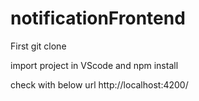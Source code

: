 # notificationFrontend
First git clone

import project in VScode and npm install

check with below url
http://localhost:4200/
